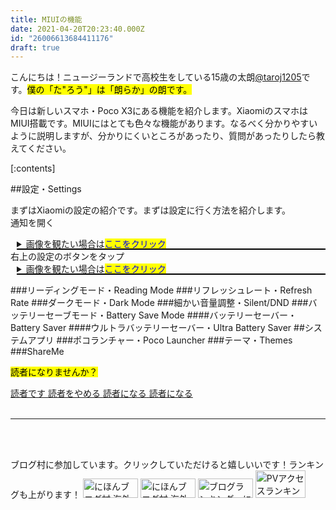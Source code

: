 ```yaml
---
title: MIUIの機能
date: 2021-04-20T20:23:40.000Z
id: "26006613684411176"
draft: true
---
```

<p>こんにちは！ニュージーランドで高校生をしている15歳の太朗<a href="https://bit.ly/39XIw11" target="_blank">@taroj1205</a>です。<mark>僕の「た"ろう"」は「朗らか」の朗です。</mark></p>

<p>今日は新しいスマホ・Poco X3にある機能を紹介します。XiaomiのスマホはMIUI搭載です。MIUIにはとても色々な機能があります。なるべく分かりやすいように説明しますが、分かりにくいところがあったり、質問があったりしたら教えてください。</p>

[:contents]

##設定・Settings
<p>まずはXiaomiの設定の紹介です。まずは設定に行く方法を紹介します。<br />
通知を開く
<details style="margin-left: 10px"><summary class="aniLink help"><span id="detail">画像を観たい場合は<mark><span class="link">ここをクリック</span></mark></span></summary>[f:id:taroj1205:20210421034630p:plain]</details>
右上の設定のボタンをタップ<details style="margin-left: 10px"><summary class="aniLink help"><span id="detail">画像を観たい場合は<mark><span class="link">ここをクリック</span></mark></span></summary>[f:id:taroj1205:20210421040051p:plain]</details>
</p>
###リーディングモード・Reading Mode
###リフレッシュレート・Refresh Rate
###ダークモード・Dark Mode
###細かい音量調整・Silent/DND
###バッテリーセーブモード・Battery Save Mode
####バッテリーセーバー・Battery Saver
####ウルトラバッテリーセーバー・Ultra Battery Saver
##システムアプリ
###ポコランチャー・Poco Launcher
###テーマ・Themes
###ShareMe

<mark><i class="fas fa-hand-point-down"></i>読者になりませんか？<i class="fas fa-hand-point-down"></i></mark>
 <div class="hatena-module hatena-module-profile">
  <div class="hatena-follow-button-box btn-subscribe js-hatena-follow-button-box reader-button-inner">
    <a href="#" class="hatena-follow-button js-hatena-follow-button">
      <span class="subscribing">
        <span class="foreground">読者です</span>
        <span class="background">読者をやめる</span>
      </span>
      <span class="unsubscribing" data-track-name="profile-widget-subscribe-button" data-track-once>
        <span class="foreground">読者になる</span>
        <span class="background">読者になる</span>
      </span>
    </a>
  </div>
</div>
<br />
<hr />
<!--<a href="https://twitter.com/intent/like?tweet_id=1336807298174369793" target="_blank" class="btn-like-blue"><em class="blogicon-twitter lg"> </em>この記事についてのツイートにいいねをする</a><br />
[https://twitter.com/taroj1205/status/1351396261379751936:embed]-->
<br /><br />

ブログ村に参加しています。クリックしていただけると嬉しいいです！ランキングも上がります！
<a href="https://overseas.blogmura.com/ranking/in?p_cid=10927073" target="_blank" ><img src="https://b.blogmura.com/overseas/88_31.gif" width="88" height="31" border="0" alt="にほんブログ村 海外生活ブログへ" /></a>
<a href="https://overseas.blogmura.com/newzealand/ranking/in?p_cid=10927073" target="_blank" ><img src="https://b.blogmura.com/overseas/newzealand/88_31.gif" width="88" height="31" border="0" alt="にほんブログ村 海外生活ブログ ニュージーランド情報へ" /></a>
<a href="https://blogmura.com/ranking/in?p_cid=10927073" target="_blank"><img src="https://b.blogmura.com/88_31.gif" width="88" height="31" border="0" alt="ブログランキング・にほんブログ村へ" /></a>
<a href="https://blogmura.com/profiles/10927073?p_cid=10927073"><img src="https://blogparts.blogmura.com/parts_image/user/pv10927073.gif"  width="80" height="43.5" border="0" alt="PVアクセスランキング にほんブログ村" /></a>

<span><style>
.aniLink {
  text-decoration: none;
  position: relative;
}
.aniLink:after {
  content: '';
  position: absolute;
  bottom: 0;
  left: 0;
  width: 100%;
  border-bottom: 2px solid black;
  transition: 0.4s;
}
.aniLink:hover:after {
  width: 0%;
}
.aniLink-up {
  text-decoration: none;
  position: relative;
  color: #3366FF;
}
.aniLink-up:after {
  content: '';
  position: absolute;
  bottom: 0;
  left: 0;
  width: 0%;
  border-bottom: 2px solid #3366FF;
  transition: 0.4s;
}
.aniLink-up:hover:after {
  width: 100%;
}
.link { color: #0000EE; }
.link:hover { color:#4682B4; }
</style></span>

